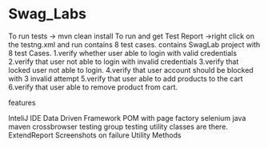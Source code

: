 # Swag_Labs
To run tests -> mvn clean install
To run and get Test Report ->right click on the testng.xml and run 
contains 8 test cases.
contains SwagLab project with 8 test Cases.
1.verify whether user able to login with valid credentials
2.verify that user not able to login with invalid credentials
3.verify that locked user not able to login.
4.verify that user account should be blocked with 3 invalid attempt
5.verify that user able to add products to the cart
6.verify that user able to remove product from cart.

features

InteliJ IDE
Data Driven Framework
POM with page factory
selenium java
maven 
crossbrowser testing 
group testing
utility classes are there.
ExtendReport
Screenshots on failure
Utility Methods



